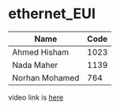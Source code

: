 # ethernet_EUI
 | Name  | Code |
| ------------- | ------------- |
| Ahmed Hisham  | 1023  |
| Nada Maher  | 1139  |
| Norhan Mohamed  | 764  |

video link is [here](https://youtu.be/Ru39GVDxhQQ?si=B2Ge07IVaO2lTsi8)

